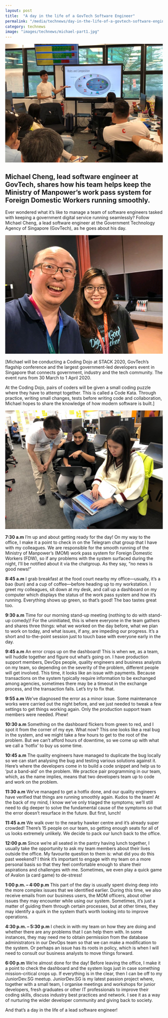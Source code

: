 ```yaml
---
layout: post
title:  "A day in the life of a GovTech Software Engineer"
permalink: "/media/technews/day-in-the-life-of-a-govtech-software-engineer"
category: technews
image: "images/technews/michael-part1.jpg"
---
```


![GovTech software engineer](/images/technews/michael-part1.jpg)

Michael Cheng, lead software engineer at GovTech, shares how his team helps keep the Ministry of Manpower’s work pass system for Foreign Domestic Workers running smoothly. 
---
 
Ever wondered what it’s like to manage a team of software engineers tasked with keeping a government digital service running seamlessly? Follow Michael Cheng, a lead software engineer at the Government Technology Agency of Singapore (GovTech), as he goes about his day. 

![GovTech software engineer](/images/technews/michael-part5.jpg)

[Michael will be conducting a Coding Dojo at STACK 2020, GovTech’s flagship conference and the largest government-led developers event in Singapore that connects government, industry and the tech community. The event runs from 30 March to 1 April 2020.

At the Coding Dojo, pairs of coders will be given a small coding puzzle where they have to attempt together. This is called a Code Kata. Through practice, writing small changes, tests before writing code and collaboration, Michael hopes to share the knowledge of how modern software is built.]

![GovTech software engineer](/images/technews/michael-part4.jpg)

**7:30 a.m**
I’m up and about getting ready for the day! On my way to the office, I make it a point to check in on the Telegram chat group that I have with my colleagues. We are responsible for the smooth running of the Ministry of Manpower’s (MOM) work pass system for Foreign Domestic Workers (FDW), so if any problems with the system surfaced during the night, I’ll be notified about it via the chatgroup. As they say, “no news is good news!” 

**8:45 a.m**
I grab breakfast at the food court nearby my office—usually, it’s a bao (bun) and a cup of coffee—before heading up to my workstation. I greet my colleagues, sit down at my desk, and call up a dashboard on my computer which displays the status of the work pass system and how it’s running. Everything shows up green, so that’s good! The bao tastes great too.

**9:30 a.m**
Time for our morning stand-up meeting (nothing to do with stand-up comedy)! For the uninitiated, this is where everyone in the team gathers and shares three things: what we worked on the day before, what we plan to work on today, and what issues, if any, are impeding our progress. It’s a short and to-the-point session just to touch base with everyone early in the day.

**9:45 a.m**
An error crops up on the dashboard! This is when we, as a team, will huddle together and figure out what’s going on. I have production support members, DevOps people, quality engineers and business analysts on my team, so depending on the severity of the problem, different people will get involved. This time, it looks like an issue with payments. Because transactions on the system typically require information to be exchanged among agencies, sometimes there may be a timeout in the exchange process, and the transaction fails. Let’s try to fix that.

**9:55 a.m**
We’ve diagnosed the error as a minor issue. Some maintenance works were carried out the night before, and we just needed to tweak a few settings to get things working again. Only the production support team members were needed. Phew!

**10:30 a.m**
Something on the dashboard flickers from green to red, and I spot it from the corner of my eye. What now? This one looks like a real bug in the system, and we might take a few hours to get to the root of the problem. But we can’t afford hours of downtime, so we come up with what we call a ‘hotfix’ to buy us some time.

**10:45 a.m**
The quality engineers have managed to duplicate the bug locally so we can start analysing the bug and testing various solutions against it. Here’s where the developers come in to build a code snippet and help us to ‘put a band-aid’ on the problem. We practice pair programming in our team, which, as the name implies, means that two developers team up to code and work on the problem.

**11:30 a.m**
We’ve managed to get a hotfix done, and our quality engineers have verified that things are running smoothly again. Kudos to the team! At the back of my mind, I know we’ve only triaged the symptoms; we’ll still need to dig deeper to solve the fundamental cause of the symptoms so that the error doesn’t resurface in the future. But first, lunch!

**11:45 a.m**
We walk over to the nearby hawker centre and it’s already super crowded! There’s 15 people on our team, so getting enough seats for all of us looks extremely unlikely. We decide to pack our lunch back to the office. 

**12:00 p.m**
Since we’re all seated in the pantry having lunch together, I usually take the opportunity to ask my team members about their lives outside the office. My favourite question to them is: what did you do this past weekend? I think it’s important to engage with my team on a more personal basis so that they feel comfortable enough to share their aspirations and challenges with me. Sometimes, we even play a quick game of Avalon (a card game) to de-stress!

**1:00 p.m. – 4:00 p.m**
This part of the day is usually spent diving deep into the more complex issues that we identified earlier. During this time, we also receive emails from our business users, the MOM officers, about other issues they may encounter while using our system. Sometimes, it’s just a matter of guiding them through certain processes, but at other times, they may identify a quirk in the system that’s worth looking into to improve operations.

**4:30 p.m. – 5:30 p.m**
I check in with my team on how they are doing and whether there are any problems that I can help them with. In some instances, they may need me to obtain permission from the database administrators in our DevOps team so that we can make a modification to the system. Or perhaps an issue has its roots in policy, which is when I will need to consult our business analysts to move things forward.

**6:00 p.m**
We’re almost done for the day! Before leaving the office, I make it a point to check the dashboard and the system logs just in case something mission-critical crops up. If everything is in the clear, then I can be off to my JuniorDev.SG meetup. JuniorDev.SG is my latest passion project where, together with a small team, I organise meetings and workshops for junior developers, fresh graduates or other IT professionals to improve their coding skills, discuss industry best practices and network. I see it as a way of nurturing the wider developer community and giving back to society.

And that’s a day in the life of a lead software engineer!
